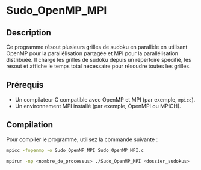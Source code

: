 # Sudo_OpenMP_MPI

## Description

Ce programme résout plusieurs grilles de sudoku en parallèle en utilisant OpenMP pour la parallélisation partagée et MPI pour la parallélisation distribuée. Il charge les grilles de sudoku depuis un répertoire spécifié, les résout et affiche le temps total nécessaire pour résoudre toutes les grilles.

## Prérequis

- Un compilateur C compatible avec OpenMP et MPI (par exemple, `mpicc`).
- Un environnement MPI installé (par exemple, OpenMPI ou MPICH).

## Compilation

Pour compiler le programme, utilisez la commande suivante :

```sh
mpicc -fopenmp -o Sudo_OpenMP_MPI Sudo_OpenMP_MPI.c

mpirun -np <nombre_de_processus> ./Sudo_OpenMP_MPI <dossier_sudokus>